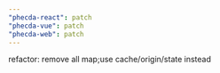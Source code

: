```yaml
---
"phecda-react": patch
"phecda-vue": patch
"phecda-web": patch
---
```


refactor: remove all map;use cache/origin/state instead
